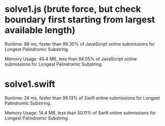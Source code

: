 # solve1.js (brute force, but check boundary first starting from largest available length)

Runtime: 88 ms, faster than 99.30% of JavaScript online submissions for Longest Palindromic Substring.

Memory Usage: 40.4 MB, less than 84.55% of JavaScript online submissions for Longest Palindromic Substring.

# solve1.swift

Runtime: 24 ms, faster than 99.13% of Swift online submissions for Longest Palindromic Substring.

Memory Usage: 14.4 MB, less than 50.11% of Swift online submissions for Longest Palindromic Substring.
